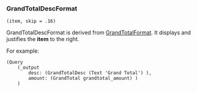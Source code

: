 ### GrandTotalDescFormat

``` suneido
(item, skip = .16)
```

GrandTotalDescFormat is derived from [GrandTotalFormat](<GrandTotalFormat>). It displays and justifies the **item** to the right.

For example: 

``` suneido
(Query
    (_output 
        desc: (GrandTotalDesc (Text 'Grand Total') ), 
        amount: (GrandTotal grandtotal_amount) )
    )
```